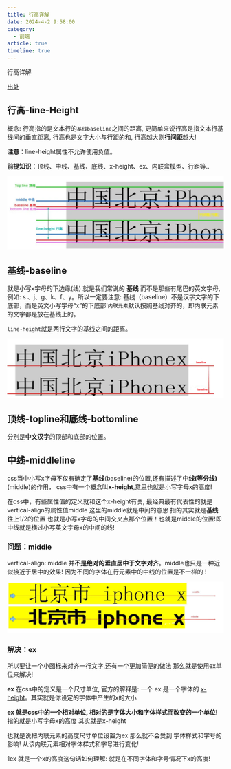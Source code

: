 ```yaml
---
title: 行高详解
date: 2024-4-2 9:58:00
category:
  - 前端
article: true
timeline: true
---
```

行高详解
<!-- more -->

[出处](https://zhuanlan.zhihu.com/p/352965852)

## 行高-line-Height

概念: 行高指的是文本行的`基线baseline`之间的距离, 更简单来说行高是指文本行基线间的垂直距离, 行高也是文字大小与行距的和, 行高越大则**行间距**越大!

**注意**：line-height属性不允许使用负值。

**前提知识**：顶线、中线、基线、底线、x-height、ex、内联盒模型、行距等..

![image-20240402102405423](./assets/image-20240402102405423.png)

## 基线-baseline

就是小写x字母的下边缘(线) 就是我们常说的 **基线** 而不是那些有尾巴的英文字母, 例如: s 、j、g、k、f、y。所以一定要注意: 基线（baseline）不是汉字文字的下底部，而是英文小写字母“x”的下底部!`内联元素`默认按照基线对齐的，即内联元素的文字都是放在基线上的。

`line-height`就是两行文字的基线之间的距离。

![image-20241201153526961](./assets/image-20241201153526961.png)

## 顶线-topline和底线-bottomline

分别是**中文汉字**的顶部和底部的位置。

## 中线-middleline

css当中小写x字母不仅有确定了**基线**(baseline)的位置,还有描述了**中线(等分线)**(middle)的作用， css中有一个概念叫**x-height**,意思也就是小写字母x的高度!

在css中，有些属性值的定义就和这个x-height有关, 最经典最有代表性的就是vertical-align的属性值middle 这里的middle就是中间的意思 指的其实就是**基线** 往上1/2的位置 也就是小写x字母的中间交叉点那个位置！也就是middle的位置!即中线就是横过小写英文字母x的中间的线!

### 问题：middle

vertical-align: middle 并**不是绝对的垂直居中于文字对齐**。middle也只是一种近似接近于居中的效果! 因为不同的字体在行元素中的中线的位置是不一样的 !

![image-20241201160623400](./assets/image-20241201160623400.png)

### 解决：ex

所以要让一个小图标来对齐一行文字,还有一个更加简便的做法 那么就是使用ex单位来解决!

**ex** 在css中的定义是一个尺寸单位, 官方的解释是: 一个 ex 是一个字体的 [x-height](https://zhida.zhihu.com/search?content_id=166567087&content_type=Article&match_order=5&q=x-height&zhida_source=entity)。其实就是你设定的字体中产生的x的大小

**ex 就是css中的一个相对单位, 相对的是字体大小和字体样式而改变的一个单位!** 指的就是小写字母x的高度 其实就是x-height

也就是说把内联元素的高度尺寸单位设置为ex 那么就不会受到 字体样式和字号的影响! 从该内联元素相对字体样式和字号进行变化!

1ex 就是一个x的高度这句话如何理解: 就是在不同字体和字号情况下x的高度!
